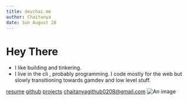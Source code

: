```yaml
---
title: devchai.me
author: Chaitanya
date: Sun August 20
---
```


# Hey There

- I like building and tinkering.
- I live in the cli , probably programming. I code mostly for the web but slowly
  transitioning towards gamdev and low level stuff.

[resume](./resume.pdf) [github](https://github.com/chaitanya02082000)
[projects](./projects.html)
[chaitanyagithub0208@gmail.com](mailto:chaitanyagithub0208@gmail.com)
![An image](img.png)
